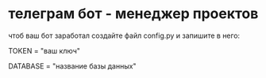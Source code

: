 # телеграм бот - менеджер проектов

чтоб ваш бот заработал создайте файл config.py и запишите в него:

TOKEN = "ваш ключ"

DATABASE = "название базы данных"